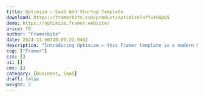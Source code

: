 ```yaml
---
title: Optimize — SaaS And Startup Template
download: https://framerbite.com/product/optimize?aff=YGGpO5
demo: https://optimize.framer.website/
price: 79
author: "Framerbite"
date: 2024-11-30T10:09:23.946Z
description: "Introducing Optimize – this Framer template is a modern & trendy multi-layout crafted for SaaS and startup businesses."
ssg: ["Framer"]
css: []
ui: []
cms: []
category: [Business, SaaS]
draft: false
weight: 2
---
```

